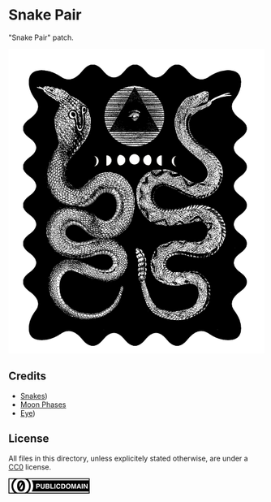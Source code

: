 Snake Pair
===

"Snake Pair" patch.

![snake pair image](png/snake-pair-border.png)

Credits
---

* [Snakes](https://www.biodiversitylibrary.org/item/133381#page/72/mode/1up))
* [Moon Phases](https://commons.wikimedia.org/wiki/File:Moon_Phases.svg)
* [Eye](https://archive.org/details/regvlaemblematic01bene/page/n83))

License
---

All files in this directory, unless explicitely stated otherwise,
are under a [CC0](https://creativecommons.org/share-your-work/public-domain/cc0/) license.

![cc0](/img/cc/thin/cc-zero.svg)
